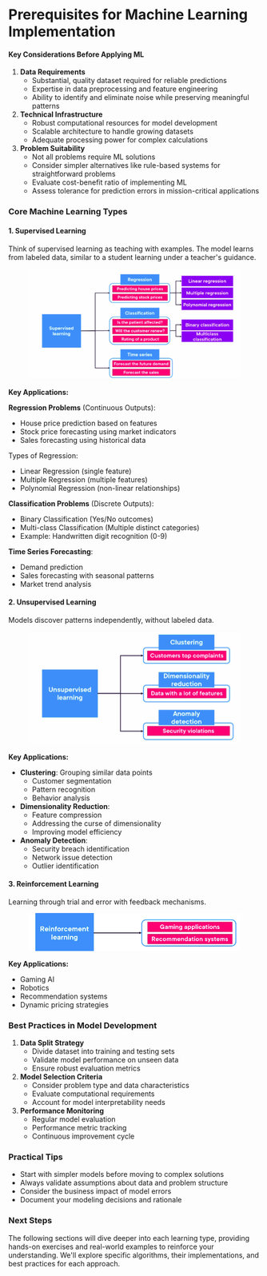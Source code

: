 # Prerequisites for Machine Learning Implementation

#### Key Considerations Before Applying ML

1. **Data Requirements**
   * Substantial, quality dataset required for reliable predictions
   * Expertise in data preprocessing and feature engineering
   * Ability to identify and eliminate noise while preserving meaningful patterns
2. **Technical Infrastructure**
   * Robust computational resources for model development
   * Scalable architecture to handle growing datasets
   * Adequate processing power for complex calculations
3. **Problem Suitability**
   * Not all problems require ML solutions
   * Consider simpler alternatives like rule-based systems for straightforward problems
   * Evaluate cost-benefit ratio of implementing ML
   * Assess tolerance for prediction errors in mission-critical applications

### Core Machine Learning Types

#### 1. Supervised Learning

Think of supervised learning as teaching with examples. The model learns from labeled data, similar to a student learning under a teacher's guidance.

<figure><img src="../../../../../.gitbook/assets/image (13) (1) (1) (1) (1) (1) (1) (1).png" alt=""><figcaption></figcaption></figure>

**Key Applications:**

**Regression Problems** (Continuous Outputs):

* House price prediction based on features
* Stock price forecasting using market indicators
* Sales forecasting using historical data

Types of Regression:

* Linear Regression (single feature)
* Multiple Regression (multiple features)
* Polynomial Regression (non-linear relationships)

**Classification Problems** (Discrete Outputs):

* Binary Classification (Yes/No outcomes)
* Multi-class Classification (Multiple distinct categories)
* Example: Handwritten digit recognition (0-9)

**Time Series Forecasting**:

* Demand prediction
* Sales forecasting with seasonal patterns
* Market trend analysis

#### 2. Unsupervised Learning

Models discover patterns independently, without labeled data.

<figure><img src="../../../../../.gitbook/assets/image (1) (1) (1) (1) (1) (1) (1) (1) (1) (1) (1) (1) (1) (1) (1).png" alt=""><figcaption></figcaption></figure>

**Key Applications:**

* **Clustering**: Grouping similar data points
  * Customer segmentation
  * Pattern recognition
  * Behavior analysis
* **Dimensionality Reduction**:
  * Feature compression
  * Addressing the curse of dimensionality
  * Improving model efficiency
* **Anomaly Detection**:
  * Security breach identification
  * Network issue detection
  * Outlier identification

#### 3. Reinforcement Learning

Learning through trial and error with feedback mechanisms.

<figure><img src="../../../../../.gitbook/assets/image (2) (1) (1) (1) (1) (1) (1) (1) (1) (1) (1) (1) (1).png" alt=""><figcaption></figcaption></figure>

**Key Applications:**

* Gaming AI
* Robotics
* Recommendation systems
* Dynamic pricing strategies

### Best Practices in Model Development

1. **Data Split Strategy**
   * Divide dataset into training and testing sets
   * Validate model performance on unseen data
   * Ensure robust evaluation metrics
2. **Model Selection Criteria**
   * Consider problem type and data characteristics
   * Evaluate computational requirements
   * Account for model interpretability needs
3. **Performance Monitoring**
   * Regular model evaluation
   * Performance metric tracking
   * Continuous improvement cycle

### Practical Tips

* Start with simpler models before moving to complex solutions
* Always validate assumptions about data and problem structure
* Consider the business impact of model errors
* Document your modeling decisions and rationale

### Next Steps

The following sections will dive deeper into each learning type, providing hands-on exercises and real-world examples to reinforce your understanding. We'll explore specific algorithms, their implementations, and best practices for each approach.
